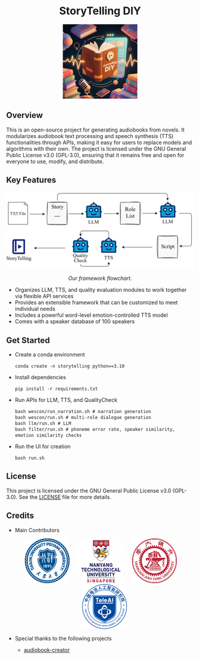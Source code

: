 <div align="center">
    <h1>
    StoryTelling DIY
    </h1>
    <img src="./pics/logo.png" alt="Contributor 1" width="200" />
</div>

## Overview
This is an open-source project for generating audiobooks from novels. It modularizes audiobook text processing and speech synthesis (TTS) functionalities through APIs, making it easy for users to replace models and algorithms with their own. The project is licensed under the GNU General Public License v3.0 (GPL-3.0), ensuring that it remains free and open for everyone to use, modify, and distribute.

## Key Features

<p align="center">
  <img src="./pics/pipeline.png" alt="Framework flowchart" width="700" />
</p>
<p align="center"><em>Our framework flowchart.</em></p>


* Organizes LLM, TTS, and quality evaluation modules to work together via flexible API services
* Provides an extensible framework that can be customized to meet individual needs
* Includes a powerful word-level emotion-controlled TTS model
* Comes with a speaker database of 100 speakers

## Get Started

* Create a conda environment
    ```shell
    conda create -n storytelling python==3.10
    ```

* Install dependencies
    
    ```shell
    pip install -r requirements.txt
    ```

* Run APIs for LLM, TTS, and QualityCheck
    ```shell
    bash wescon/run_narration.sh # narration generation
    bash wescon/run.sh # multi-role dialogue generation
    bash llm/run.sh # LLM
    bash filter/run.sh # phoneme error rate, speaker similarity, emotion similarity checks
    ```

* Run the UI for creation
    ```shell
    bash run.sh
    ```

## License

This project is licensed under the GNU General Public License v3.0 (GPL-3.0). See the [LICENSE](https://github.com/wangtianrui/VocalStory/blob/main/LICENSE) file for more details.

## Credits 

* Main Contributors
    <p align="center"> <img src="./pics/tju.png" alt="Contributor 1" width="120" /> &nbsp;&nbsp;&nbsp;&nbsp; <img src="./pics/NTU.png" alt="Contributor 2" width="120" /> &nbsp;&nbsp;&nbsp;&nbsp; <img src="./pics/sjtu.png" alt="Contributor 3" width="120" /> &nbsp;&nbsp;&nbsp;&nbsp; <img src="./pics/TeleAI_Logo.png" alt="Contributor 4" width="120" /> </p>

* Special thanks to the following projects

    * [audiobook-creator](https://github.com/prakharsr/audiobook-creator)
